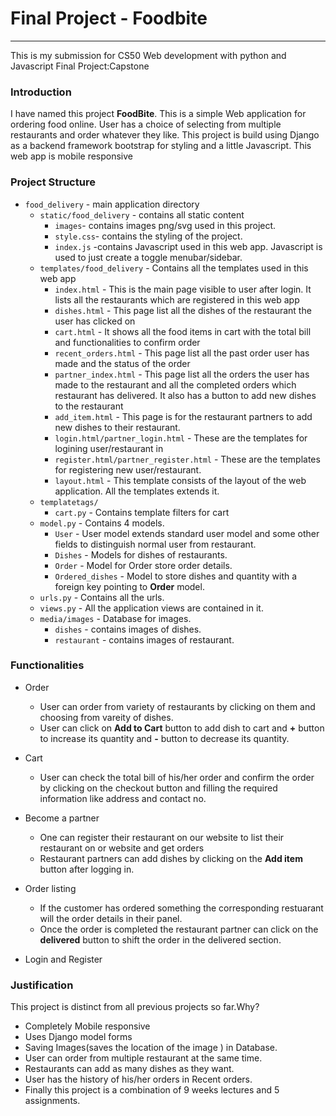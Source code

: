 # Final Project - Foodbite
---
This is my submission for CS50 Web development with python and Javascript Final Project:Capstone

### Introduction
I have named this project **FoodBite**. This is a simple Web application for ordering food online. User has a choice of selecting from multiple restaurants and order whatever they like.
This project is build using Django as a backend framework bootstrap for styling and a little Javascript. This web app is mobile responsive

### Project Structure
- `food_delivery` - main application directory
    - `static/food_delivery` - contains all static content
        - `images`- contains images png/svg used in this project.
        - `style.css`- contains the styling of the project.
        - `index.js` -contains Javascript used in this web app. Javascript is used to just create a toggle menubar/sidebar.
    - `templates/food_delivery` - Contains all the templates used in this web app
        - `index.html` - This is the main page visible to user after login. It lists all the restaurants which are registered in this web app
        - `dishes.html` - This page list all the dishes of the restaurant the user has clicked on
        - `cart.html` - It shows all the food items in cart with the total bill and functionalities to confirm order
        - `recent_orders.html` - This page list all the past order user has made and the status of the order
        - `partner_index.html` - This page list all the orders the user has made to the restaurant and all the completed orders which restaurant has delivered. It also has a button to add new dishes to the restaurant
        - `add_item.html` - This page is for the restaurant partners to add new dishes to their restaurant.
        - `login.html/partner_login.html` - These are the templates for logining user/restaurant in
        - `register.html/partner_register.html` - These are the templates for registering new user/restaurant.
        - `layout.html` - This template consists of the layout of the web application. All the templates extends it.   
    - `templatetags/`
        - `cart.py` - Contains template filters for cart 
    - `model.py` - Contains 4 models.
        - `User` - User model extends standard user model and some other fields to distinguish normal user from restaurant.
        - `Dishes` - Models for dishes of restaurants.
        - `Order` - Model for Order store order details.
        - `Ordered_dishes` - Model to store dishes and quantity with a foreign key pointing to **Order** model.
    - `urls.py` - Contains all the urls.
    - `views.py` - All the application views are contained in it.
    - `media/images` - Database for images.
        - `dishes` - contains images of dishes.
        - `restaurant` - contains images of restaurant.



### Functionalities
- Order
    - User can order from variety of restaurants by clicking on them and choosing from vareity of dishes.
    - User can click on **Add to Cart** button to add dish to cart and **+** button to increase its quantity and **-** button to decrease its quantity.

- Cart
    - User can check the total bill of his/her order and confirm the order by clicking on the checkout button and filling the required information like address and contact no.


- Become a partner 
    - One can register their restaurant on our website to list their restaurant on or website and get orders
    - Restaurant partners can add dishes by clicking on the **Add item** button after logging in.
    
- Order listing
    - If the customer has ordered something the corresponding restuarant will the order details in their panel.
    - Once the order is completed the restaurant partner can click on the **delivered** button to shift the order in the delivered section.

- Login and Register

### Justification
This project is distinct from all previous projects so far.Why?
- Completely Mobile responsive
- Uses Django model forms
- Saving Images(saves the location of the image ) in Database.
- User can order from multiple restaurant at the same time.
- Restaurants can add as many dishes as they want.
- User has the history of his/her orders in Recent orders.
- Finally this project is a combination of 9 weeks lectures and 5 assignments.
